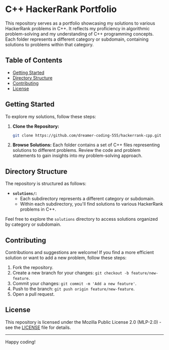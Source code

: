 # C++ HackerRank Portfolio

This repository serves as a portfolio showcasing my solutions to various HackerRank problems in C++. It reflects my proficiency in algorithmic problem-solving and my understanding of C++ programming concepts. Each folder represents a different category or subdomain, containing solutions to problems within that category.

## Table of Contents

- [Getting Started](#getting-started)
- [Directory Structure](#directory-structure)
- [Contributing](#contributing)
- [License](#license)

## Getting Started

To explore my solutions, follow these steps:

1. **Clone the Repository:**
   ```bash
   git clone https://github.com/dreamer-coding-555/hackerrank-cpp.git
   ```

2. **Browse Solutions:**
   Each folder contains a set of C++ files representing solutions to different problems. Review the code and problem statements to gain insights into my problem-solving approach.

## Directory Structure

The repository is structured as follows:

- **`solutions/`:**
  - Each subdirectory represents a different category or subdomain.
  - Within each subdirectory, you'll find solutions to various HackerRank problems in C++.

Feel free to explore the `solutions` directory to access solutions organized by category or subdomain.

## Contributing

Contributions and suggestions are welcome! If you find a more efficient solution or want to add a new problem, follow these steps:

1. Fork the repository.
2. Create a new branch for your changes: `git checkout -b feature/new-feature`.
3. Commit your changes: `git commit -m 'Add a new feature'`.
4. Push to the branch: `git push origin feature/new-feature`.
5. Open a pull request.

## License

This repository is licensed under the Mozilla Public License 2.0 (MLP-2.0) - see the [LICENSE](LICENSE) file for details.

---

Happy coding!
